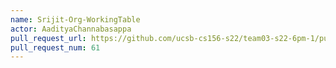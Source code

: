 ```yaml
---
name: Srijit-Org-WorkingTable
actor: AadityaChannabasappa
pull_request_url: https://github.com/ucsb-cs156-s22/team03-s22-6pm-1/pull/61
pull_request_num: 61
---
```

